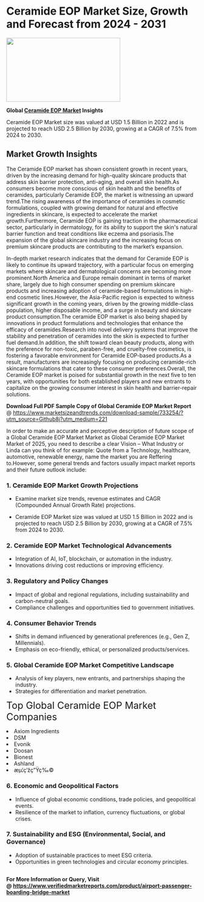 <H1>Ceramide EOP Market Size, Growth and Forecast from 2024 - 2031</H1><img class="aligncenter size-medium wp-image-584254" src="https://thirdeyenews.in/wp-content/uploads/2024/09/Global-Market-Research-300x168.jpeg" alt="" width="300" height="168" /><p><strong>Global&nbsp;<a href="https://www.marketsizeandtrends.com/download-sample/733254/?utm_source=Github8j?utm_medium=221">Ceramide EOP Market</a> Insights</strong></p><p>Ceramide EOP Market size was valued at USD 1.5 Billion in 2022 and is projected to reach USD 2.5 Billion by 2030, growing at a CAGR of 7.5% from 2024 to 2030.</p><p><h2>Market Growth Insights</h2> <p>The Ceramide EOP market has shown consistent growth in recent years, driven by the increasing demand for high-quality skincare products that address skin barrier protection, anti-aging, and overall skin health.As consumers become more conscious of skin health and the benefits of ceramides, particularly Ceramide EOP, the market is witnessing an upward trend.The rising awareness of the importance of ceramides in cosmetic formulations, coupled with growing demand for natural and effective ingredients in skincare, is expected to accelerate the market growth.Furthermore, Ceramide EOP is gaining traction in the pharmaceutical sector, particularly in dermatology, for its ability to support the skin's natural barrier function and treat conditions like eczema and psoriasis.The expansion of the global skincare industry and the increasing focus on premium skincare products are contributing to the market’s expansion.</p> <p>In-depth market research indicates that the demand for Ceramide EOP is likely to continue its upward trajectory, with a particular focus on emerging markets where skincare and dermatological concerns are becoming more prominent.North America and Europe remain dominant in terms of market share, largely due to high consumer spending on premium skincare products and increasing adoption of ceramide-based formulations in high-end cosmetic lines.However, the Asia-Pacific region is expected to witness significant growth in the coming years, driven by the growing middle-class population, higher disposable income, and a surge in beauty and skincare product consumption.The ceramide EOP market is also being shaped by innovations in product formulations and technologies that enhance the efficacy of ceramides.Research into novel delivery systems that improve the stability and penetration of ceramides into the skin is expected to further fuel demand.In addition, the shift toward clean beauty products, along with the preference for non-toxic, paraben-free, and cruelty-free cosmetics, is fostering a favorable environment for Ceramide EOP-based products.As a result, manufacturers are increasingly focusing on producing ceramide-rich skincare formulations that cater to these consumer preferences.Overall, the Ceramide EOP market is poised for substantial growth in the next five to ten years, with opportunities for both established players and new entrants to capitalize on the growing consumer interest in skin health and barrier-repair solutions.</p> <p><span class=""><strong>Download Full PDF Sample Copy of Global Ceramide EOP Market Report</strong> @ <a href="https://www.marketsizeandtrends.com/download-sample/733254/?utm_source=Github8j?utm_medium=221" target="_blank">https://www.marketsizeandtrends.com/download-sample/733254/?utm_source=Github8j?utm_medium=221</a></span></p><p>In order to make an accurate and perceptive description of future scope of a Global&nbsp;Ceramide EOP Market Market as Global&nbsp;Ceramide EOP Market Market of 2025, you need to describe a clear Vision &ndash; What Industry or Linda can you think of for example: Quote from a Technology, healthcare, automotive, renewable energy, name the market you are Reffering to.However, some general trends and factors usually impact market reports and their future outlook include:</p><h3>1.&nbsp;<strong>Ceramide EOP Market Growth Projections</strong></h3><ul><li>Examine market size trends, revenue estimates and CAGR (Compounded Annual Growth Rate) projections.</li><li><p>Ceramide EOP Market size was valued at USD 1.5 Billion in 2022 and is projected to reach USD 2.5 Billion by 2030, growing at a CAGR of 7.5% from 2024 to 2030.</p></li></ul><h3>2.&nbsp;<strong>Ceramide EOP Market Technological Advancements</strong></h3><ul><li>Integration of AI, IoT, blockchain, or automation in the industry.</li><li>Innovations driving cost reductions or improving efficiency.</li></ul><h3>3.&nbsp;<strong>Regulatory and Policy Changes</strong></h3><ul><li>Impact of global and regional regulations, including sustainability and carbon-neutral goals.</li><li>Compliance challenges and opportunities tied to government initiatives.</li></ul><h3>4.&nbsp;<strong>Consumer Behavior Trends</strong></h3><ul><li>Shifts in demand influenced by generational preferences (e.g., Gen Z, Millennials).</li><li>Emphasis on eco-friendly, ethical, or personalized products/services.</li></ul><h3>5.&nbsp;<strong>Global Ceramide EOP Market Competitive Landscape</strong></h3><ul><li>Analysis of key players, new entrants, and partnerships shaping the industry.</li><li>Strategies for differentiation and market penetration.</li></ul><p data-pm-slice="1 1 []"><span style="color: inherit; font-family: inherit; font-size: 25px;">Top Global Ceramide EOP Market Companies</span></p><div class="" data-test-id=""><p><li>Axiom Ingredients</li><li> DSM</li><li> Evonik</li><li> Doosan</li><li> Bionest</li><li> Ashland</li><li> æµ¦ç‘žç”Ÿç‰©</li></p></div><h3>6.&nbsp;<strong>Economic and Geopolitical Factors</strong></h3><ul><li>Influence of global economic conditions, trade policies, and geopolitical events.</li><li>Resilience of the market to inflation, currency fluctuations, or global crises.</li></ul><h3>7.&nbsp;<strong>Sustainability and ESG (Environmental, Social, and Governance)</strong></h3><ul><li>Adoption of sustainable practices to meet ESG criteria.</li><li>Opportunities in green technologies and circular economy principles.</li></ul><h2><strong style="font-size: 14px;">For More Information or Query, Visit @&nbsp;</strong><a style="background-color: #ffffff; font-size: 14px;" href="https://www.marketsizeandtrends.com/report/ceramide-eop-market/" target="_blank">https://www.verifiedmarketreports.com/product/airport-passenger-boarding-bridge-market</a></h2>